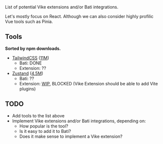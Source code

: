 List of potential Vike extensions and/or Bati integrations.

Let's mostly focus on React. Although we can also consider highly profilic Vue tools such as Pinia.

## Tools

**Sorted by npm downloads.**

- [TailwindCSS](https://tailwindcss.com) ([11M](https://www.npmjs.com/package/tailwindcss))
  - Bati: DONE
  - Extension: ??
- [Zustand](https://github.com/pmndrs/zustand) ([4.5M](https://www.npmjs.com/package/zustand))
  - Bati: ??
  - Extension: [WIP](https://github.com/vikejs/vike-react/pull/57/files), BLOCKED (Vike Extension should be able to add Vite plugins)

## TODO

 - Add tools to the list above
 - Implement Vike extensions and/or Bati integrations, depending on:
   - How popular is the tool?
   - Is it easy to add it to Bati?
   - Does it make sense to implement a Vike extension?

